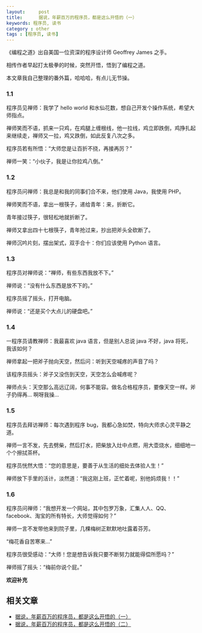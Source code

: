 ```yaml
---
layout:     post
title:      据说，年薪百万的程序员，都是这么开悟的（一）
keywords: 程序员, 读书
category : other
tags : [程序员, 读书]
---
```


《编程之道》出自美国一位资深的程序设计师 Geoffrey James 之手。

相传作者早起打太极拳的时候，突然开悟，悟到了编程之道。

本文章我自己整理的番外篇，哈哈哈，有点儿无节操。

### 1.1 

程序员见禅师：我学了 hello world 和水仙花数，想自己开发个操作系统，希望大师指点。

禅师笑而不语，抓来一只鸡，在鸡腿上缠根线，他一拉线，鸡立即跌倒，鸡挣扎起来继续走，禅师又一拉，鸡又跌倒，如此反复八次之多。

程序员若有所悟：“大师您是让百折不挠，再接再厉？”

禅师一笑：“小伙子，我是让你拉鸡八倒。”

### 1.2

程序员问禅师：我总是和我的同事们合不来，他们使用 Java，我使用 PHP。
 
禅师笑而不语，拿出一根筷子，递给青年：来，折断它。

青年接过筷子，很轻松地就折断了。 

禅师又拿出四十七根筷子，青年抢过来，抄出把斧头全砍断了。

禅师沉吟片刻，摆出架式，双手合十：你们应该使用 Python 语言。

### 1.3

程序员对禅师说：“禅师，有些东西我放不下。” 

禅师说：“没有什么东西是放不下的。” 

程序员摇了摇头，打开电脑。

禅师说：“还是买个大点儿的硬盘吧。”

### 1.4

一程序员请教禅师：我最喜欢 java 语言，但是别人总说 java 不好，java 将死，我该如何？

禅师拿起一把斧子抛向天空，然后问：听到天空喊疼的声音了吗？

该程序员摇头：斧子又没伤到天空，天空怎么会喊疼呢？

禅师点头：天空那么高远辽阔，何事不能容。做名合格程序员，要像天空一样。斧子扔得再… 啊呀我操…

### 1.5

程序员去拜访禅师：每次遇到程序 bug，我都心急如焚，特向大师求心灵平静之道。

禅师一言不发，先去劈柴，然后打水，把柴放入灶中点燃，用大壶烧水，细细地一个个擦拭茶杯。

程序员恍然大悟：“您的意思是，要善于从生活的细处去体验人生！”

禅师放下手里的活计，淡然道：“我这刚上班，正忙着呢，别他妈烦我！！”

### 1.6

程序员问禅师：“我想开发一个网站，其中包罗万象，汇集人人、QQ、facebook、淘宝的所有特长，大师觉得如何？”

禅师一言不发带他来到院子里，几棵梅树正默默地吐露着芬芳。

“梅花香自苦寒来...” 

程序员很受感动：“大师！您是想告诉我只要不断努力就能得偿所愿吗？”

禅师摇了摇头：“梅前你说个屁。”

**欢迎补充**

## 相关文章

- [据说，年薪百万的程序员，都是这么开悟的（一）][1]
- [据说，年薪百万的程序员，都是这么开悟的（二）][2]

[1]: http://justjavac.com/other/2013/12/18/nianxinbaiwan-de-chengxuyuan-doushi-zheme-kaiwude-1.html
[2]: http://justjavac.com/other/2013/12/18/nianxinbaiwan-de-chengxuyuan-doushi-zheme-kaiwude-2.html
